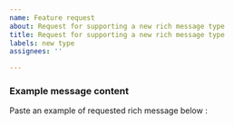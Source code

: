 ```yaml
---
name: Feature request
about: Request for supporting a new rich message type
title: Request for supporting a new rich message type
labels: new type
assignees: ''

---
```


### Example message content
Paste an example of requested rich message below :
